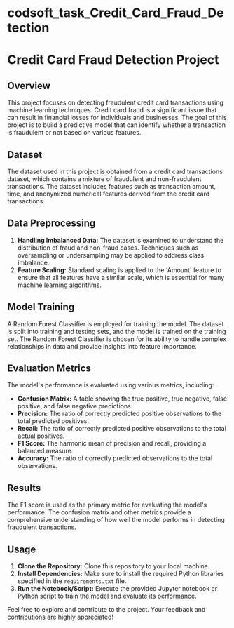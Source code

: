 # codsoft_task_Credit_Card_Fraud_Detection
# Credit Card Fraud Detection Project

## Overview
This project focuses on detecting fraudulent credit card transactions using machine learning techniques. Credit card fraud is a significant issue that can result in financial losses for individuals and businesses. The goal of this project is to build a predictive model that can identify whether a transaction is fraudulent or not based on various features.

## Dataset
The dataset used in this project is obtained from a credit card transactions dataset, which contains a mixture of fraudulent and non-fraudulent transactions. The dataset includes features such as transaction amount, time, and anonymized numerical features derived from the credit card transactions.

## Data Preprocessing
1. **Handling Imbalanced Data:** The dataset is examined to understand the distribution of fraud and non-fraud cases. Techniques such as oversampling or undersampling may be applied to address class imbalance.
2. **Feature Scaling:** Standard scaling is applied to the 'Amount' feature to ensure that all features have a similar scale, which is essential for many machine learning algorithms.

## Model Training
A Random Forest Classifier is employed for training the model. The dataset is split into training and testing sets, and the model is trained on the training set. The Random Forest Classifier is chosen for its ability to handle complex relationships in data and provide insights into feature importance.

## Evaluation Metrics
The model's performance is evaluated using various metrics, including:
- **Confusion Matrix:** A table showing the true positive, true negative, false positive, and false negative predictions.
- **Precision:** The ratio of correctly predicted positive observations to the total predicted positives.
- **Recall:** The ratio of correctly predicted positive observations to the total actual positives.
- **F1 Score:** The harmonic mean of precision and recall, providing a balanced measure.
- **Accuracy:** The ratio of correctly predicted observations to the total observations.

## Results
The F1 score is used as the primary metric for evaluating the model's performance. The confusion matrix and other metrics provide a comprehensive understanding of how well the model performs in detecting fraudulent transactions.

## Usage
1. **Clone the Repository:** Clone this repository to your local machine.
2. **Install Dependencies:** Make sure to install the required Python libraries specified in the `requirements.txt` file.
3. **Run the Notebook/Script:** Execute the provided Jupyter notebook or Python script to train the model and evaluate its performance.

Feel free to explore and contribute to the project. Your feedback and contributions are highly appreciated!
